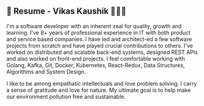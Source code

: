 ## 💼 Resume - Vikas Kaushik 👨🏻‍💻

I'm a software developer with an inherent zeal for quality, growth and learning. I've 8+ years of professional experience in IT with both product and service based companies. I have led and architect-ed a few software projects from scratch and have played crucial contributions to others. I've worked on distributed and scalable back-end systems, designed REST APIs and also worked on front-end projects. I feel comfortable working with Golang, Kafka, Git, Docker, Kubernetes, React-Redux, Data Structures, Algorithms and System Design.

I like to be among empathatic intellectuals and love problem solving. I carry a sense of gratitude and love for nature. My ultimate goal is to help make our environment pollution free and sustainable.



